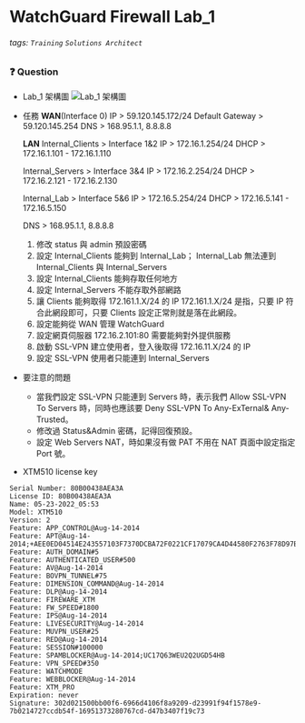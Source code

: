 # WatchGuard Firewall Lab_1
###### tags: `Training` `Solutions Architect`

### :question: Question

- Lab_1 架構圖
![Lab_1 架構圖](https://i.imgur.com/ow4Uoq7.png)

- 任務
  **WAN**(Interface 0)
  IP > 59.120.145.172/24
  Default Gateway > 59.120.145.254
  DNS > 168.95.1.1, 8.8.8.8
  
  **LAN**
  Internal_Clients > Interface 1&2
  IP > 172.16.1.254/24
  DHCP > 172.16.1.101 - 172.16.1.110
  
  Internal_Servers > Interface 3&4
  IP > 172.16.2.254/24
  DHCP > 172.16.2.121 - 172.16.2.130
  
  Internal_Lab > Interface 5&6
  IP > 172.16.5.254/24
  DHCP > 172.16.5.141 - 172.16.5.150
  
  DNS > 168.95.1.1, 8.8.8.8
  
  1. 修改 status 與 admin 預設密碼
  2. 設定 Internal_Clients 能夠到 Internal_Lab；
     Internal_Lab 無法連到 Internal_Clients 與 Internal_Servers
  3. 設定 Internal_Clients 能夠存取任何地方
  4. 設定 Internal_Servers 不能存取外部網路
  5. 讓 Clients 能夠取得 172.161.1.X/24 的 IP
    172.161.1.X/24 是指，只要 IP 符合此網段即可，只要 Clients 設定正常則就是落在此網段。
  6. 設定能夠從 WAN 管理 WatchGuard
  7. 設定網頁伺服器 172.16.2.101:80 需要能夠對外提供服務
  8. 啟動 SSL-VPN 建立使用者，登入後取得 172.16.11.X/24 的 IP
  9. 設定 SSL-VPN 使用者只能連到 Internal_Servers

- 要注意的問題
    - 當我們設定 SSL-VPN 只能連到 Servers 時，表示我們 Allow SSL-VPN To Servers 時，同時也應該要 Deny SSL-VPN To Any-ExTernal& Any-Trusted。
    - 修改過 Status&Admin 密碼，記得回復預設。
    - 設定 Web Servers NAT，時如果沒有做 PAT 不用在 NAT 頁面中設定指定 Port 號。



- XTM510 license key
```
Serial Number: 80B00438AEA3A
License ID: 80B00438AEA3A
Name: 05-23-2022_05:53
Model: XTM510
Version: 2
Feature: APP_CONTROL@Aug-14-2014
Feature: APT@Aug-14-2014;+AEE0ED04514E243557103F7370DCBA72F0221CF17079CA4D44580F2763F78D97B33B2EF11080838623181244D9EDEFE5
Feature: AUTH_DOMAIN#5
Feature: AUTHENTICATED_USER#500
Feature: AV@Aug-14-2014
Feature: BOVPN_TUNNEL#75
Feature: DIMENSION_COMMAND@Aug-14-2014
Feature: DLP@Aug-14-2014
Feature: FIREWARE_XTM
Feature: FW_SPEED#1800
Feature: IPS@Aug-14-2014
Feature: LIVESECURITY@Aug-14-2014
Feature: MUVPN_USER#25
Feature: RED@Aug-14-2014
Feature: SESSION#100000
Feature: SPAMBLOCKER@Aug-14-2014;UC17Q63WEU2Q2UGD54HB
Feature: VPN_SPEED#350
Feature: WATCHMODE
Feature: WEBBLOCKER@Aug-14-2014
Feature: XTM_PRO
Expiration: never
Signature: 302d021500bb00f6-6966d4106f8a9209-d23991f94f1578e9-7b0214727ccdb54f-16951373280767cd-d47b3407f19c73
```